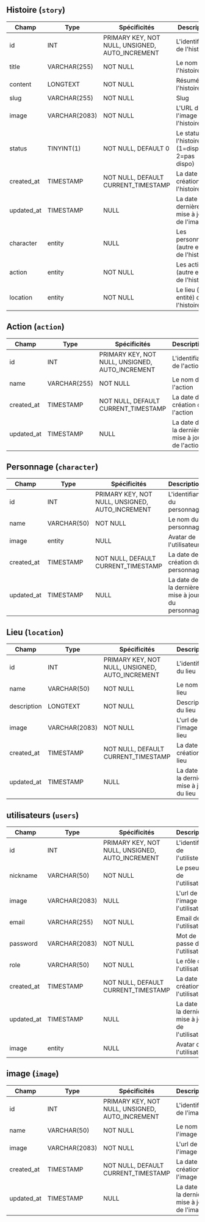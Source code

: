 ## Histoire (`story`)

| Champ      | Type          | Spécificités                                    | Description                                    |
| ---------- | ------------- | ----------------------------------------------- | ---------------------------------------------- |
| id         | INT           | PRIMARY KEY, NOT NULL, UNSIGNED, AUTO_INCREMENT | L'identifiant de l'histoire                    |
| title      | VARCHAR(255)  | NOT NULL                                        | Le nom de l'histoire                           |
| content    | LONGTEXT      | NOT NULL                                        | Résumé de l'histoire                           |
| slug       | VARCHAR(255)  | NOT NULL                                        | Slug                                           |
| image      | VARCHAR(2083) | NOT NULL                                        | L'URL de l'image de l'histoire                 |
| status     | TINYINT(1)    | NOT NULL, DEFAULT 0                             | Le statut de l'histoire (1=dispo, 2=pas dispo) |
| created_at | TIMESTAMP     | NOT NULL, DEFAULT CURRENT_TIMESTAMP             | La date de création de l'histoire              |
| updated_at | TIMESTAMP     | NULL                                            | La date de la dernière mise à jour de l'image  |
| character  | entity        | NULL                                            | Les personnages (autre entité) de l'histoire   |
| action     | entity        | NOT NULL                                        | Les actions (autre entité) de l'histoire       |
| location   | entity        | NOT NULL                                        | Le lieu (autre entité) de l'histoire           |

## Action (`action`)

| Champ      | Type         | Spécificités                                    | Description                                    |
| ---------- | ------------ | ----------------------------------------------- | ---------------------------------------------- |
| id         | INT          | PRIMARY KEY, NOT NULL, UNSIGNED, AUTO_INCREMENT | L'identifiant de l'action                      |
| name       | VARCHAR(255) | NOT NULL                                        | Le nom de l'action                             |
| created_at | TIMESTAMP    | NOT NULL, DEFAULT CURRENT_TIMESTAMP             | La date de création de l'action                |
| updated_at | TIMESTAMP    | NULL                                            | La date de la dernière mise à jour de l'action |

## Personnage (`character`)

| Champ      | Type        | Spécificités                                    | Description                                      |
| ---------- | ----------- | ----------------------------------------------- | ------------------------------------------------ |
| id         | INT         | PRIMARY KEY, NOT NULL, UNSIGNED, AUTO_INCREMENT | L'identifiant du personnage                      |
| name       | VARCHAR(50) | NOT NULL                                        | Le nom du personnage                             |
| image      | entity      | NULL                                            | Avatar de l'utilisateur                          |
| created_at | TIMESTAMP   | NOT NULL, DEFAULT CURRENT_TIMESTAMP             | La date de création du personnage                |
| updated_at | TIMESTAMP   | NULL                                            | La date de la dernière mise à jour du personnage |


## Lieu (`location`)

| Champ       | Type          | Spécificités                                    | Description                                |
| ----------- | ------------- | ----------------------------------------------- | ------------------------------------------ |
| id          | INT           | PRIMARY KEY, NOT NULL, UNSIGNED, AUTO_INCREMENT | L'identifiant du lieu                      |
| name        | VARCHAR(50)   | NOT NULL                                        | Le nom du lieu                             |
| description | LONGTEXT      | NOT NULL                                        | Description du lieu                        |
| image       | VARCHAR(2083) | NOT NULL                                        | L'url de l'image du lieu                   |
| created_at  | TIMESTAMP     | NOT NULL, DEFAULT CURRENT_TIMESTAMP             | La date de création du lieu                |
| updated_at  | TIMESTAMP     | NULL                                            | La date de la dernière mise à jour du lieu |

## utilisateurs (`users`)

| Champ      | Type          | Spécificités                                    | Description                                         |
| ---------- | ------------- | ----------------------------------------------- | --------------------------------------------------- |
| id         | INT           | PRIMARY KEY, NOT NULL, UNSIGNED, AUTO_INCREMENT | L'identifiant de l'utilisteur                       |
| nickname   | VARCHAR(50)   | NOT NULL                                        | Le pseudo de l'utilisateur                          |
| image      | VARCHAR(2083) | NULL                                            | L'url de l'image de l'utilisateur                   |
| email      | VARCHAR(255)  | NOT NULL                                        | Email de l'utilisateur                              |
| password   | VARCHAR(2083) | NOT NULL                                        | Mot de passe de l'utilisateur                       |
| role       | VARCHAR(50)   | NOT NULL                                        | Le rôle de l'utilisateur                            |
| created_at | TIMESTAMP     | NOT NULL, DEFAULT CURRENT_TIMESTAMP             | La date de création de l'utilisateur                |
| updated_at | TIMESTAMP     | NULL                                            | La date de la dernière mise à jour de l'utilisateur |
| image      | entity        | NULL                                            | Avatar de l'utilisateur                             |

## image (`image`)

| Champ      | Type          | Spécificités                                    | Description                                   |
| ---------- | ------------- | ----------------------------------------------- | --------------------------------------------- |
| id         | INT           | PRIMARY KEY, NOT NULL, UNSIGNED, AUTO_INCREMENT | L'identifiant de l'image                      |
| name       | VARCHAR(50)   | NOT NULL                                        | Le nom de l'image                             |
| image      | VARCHAR(2083) | NOT NULL                                        | L'url de l'image                              |
| created_at | TIMESTAMP     | NOT NULL, DEFAULT CURRENT_TIMESTAMP             | La date de création de l'image                |
| updated_at | TIMESTAMP     | NULL                                            | La date de la dernière mise à jour de l'image |
